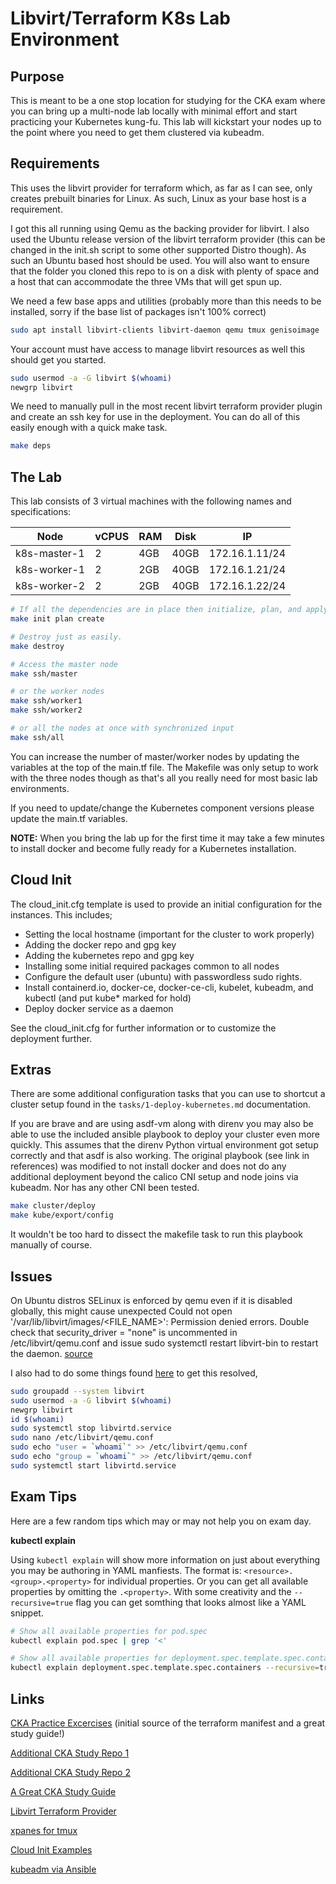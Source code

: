 # Libvirt/Terraform K8s Lab Environment

## Purpose

This is meant to be a one stop location for studying for the CKA exam where you can bring up a multi-node lab locally with minimal effort and start practicing your Kubernetes kung-fu. This lab will kickstart your nodes up to the point where you need to get them clustered via kubeadm.

## Requirements

This uses the libvirt provider for terraform which, as far as I can see, only creates prebuilt binaries for Linux. As such, Linux as your base host is a requirement.

I got this all running using Qemu as the backing provider for libvirt. I also used the Ubuntu release version of the libvirt terraform provider (this can be changed in the init.sh script to some other supported Distro though). As such an Ubuntu based host should be used. You will also want to ensure that the folder you cloned this repo to is on a disk with plenty of space and a host that can accommodate the three VMs that will get spun up.

We need a few base apps and utilities (probably more than this needs to be installed, sorry if the base list of packages isn't 100% correct)

```bash
sudo apt install libvirt-clients libvirt-daemon qemu tmux genisoimage
```

Your account must have access to manage libvirt resources as well this should get you started.

```bash
sudo usermod -a -G libvirt $(whoami)
newgrp libvirt
```
We need to manually pull in the most recent libvirt terraform provider plugin and create an ssh key for use in the deployment. You can do all of this easily enough with a quick make task.

```bash
make deps
```

## The Lab

This lab consists of 3 virtual machines with the following names and specifications:

| Node | vCPUS | RAM | Disk | IP |
|---|---|---|---|---|
| k8s-master-1 | 2 | 4GB | 40GB | 172.16.1.11/24 |
| k8s-worker-1 | 2 | 2GB | 40GB | 172.16.1.21/24 |
| k8s-worker-2 | 2 | 2GB | 40GB | 172.16.1.22/24 |

```bash
# If all the dependencies are in place then initialize, plan, and apply the terraform manifest to bring things up.
make init plan create

# Destroy just as easily.
make destroy

# Access the master node
make ssh/master

# or the worker nodes
make ssh/worker1
make ssh/worker2

# or all the nodes at once with synchronized input
make ssh/all
```

You can increase the number of master/worker nodes by updating the variables at the top of the main.tf file. The Makefile was only setup to work with the three nodes though as that's all you really need for most basic lab environments.

If you need to update/change the Kubernetes component versions please update the main.tf variables.

**NOTE:** When you bring the lab up for the first time it may take a few minutes to install docker and become fully ready for a Kubernetes installation.

## Cloud Init

The cloud_init.cfg template is used to provide an initial configuration for the instances. This includes;

- Setting the local hostname (important for the cluster to work properly)
- Adding the docker repo and gpg key
- Adding the kubernetes repo and gpg key
- Installing some initial required packages common to all nodes
- Configure the default user (ubuntu) with passwordless sudo rights.
- Install containerd.io, docker-ce, docker-ce-cli, kubelet, kubeadm, and kubectl (and put kube* marked for hold)
- Deploy docker service as a daemon

See the cloud_init.cfg for further information or to customize the deployment further.

## Extras

There are some additional configuration tasks that you can use to shortcut a cluster setup found in the `tasks/1-deploy-kubernetes.md` documentation.

If you are brave and are using asdf-vm along with direnv you may also be able to use the included ansible playbook to deploy your cluster even more quickly. This assumes that the direnv Python virtual environment got setup correctly and that asdf is also working. The original playbook (see link in references) was modified to not install docker and does not do any additional deployment beyond the calico CNI setup and node joins via kubeadm. Nor has any other CNI been tested.

```bash
make cluster/deploy
make kube/export/config
```

It wouldn't be too hard to dissect the makefile task to run this playbook manually of course.

## Issues

On Ubuntu distros SELinux is enforced by qemu even if it is disabled globally, this might cause unexpected Could not open '/var/lib/libvirt/images/<FILE_NAME>': Permission denied errors. Double check that security_driver = "none" is uncommented in /etc/libvirt/qemu.conf and issue sudo systemctl restart libvirt-bin to restart the daemon. [source](https://github.com/dmacvicar/terraform-provider-libvirt/issues/546)

I also had to do some things found [here](https://github.com/jedi4ever/veewee/issues/996) to get this resolved,

```bash
sudo groupadd --system libvirt
sudo usermod -a -G libvirt $(whoami)
newgrp libvirt
id $(whoami)
sudo systemctl stop libvirtd.service
sudo nano /etc/libvirt/qemu.conf
sudo echo "user = `whoami`" >> /etc/libvirt/qemu.conf
sudo echo "group = `whoami`" >> /etc/libvirt/qemu.conf
sudo systemctl start libvirtd.service
```

## Exam Tips

Here are a few random tips which may or may not help you on exam day.

**kubectl explain**

Using `kubectl explain` will show more information on just about everything you may be authoring in YAML manfiests. The format is: `<resource>.<group>.<property>` for individual properties. Or you can get all available properties by omitting the `.<property>`. With some creativity and the `--recursive=true` flag you can get somthing that looks almost like a YAML snippet.

```bash
# Show all available properties for pod.spec
kubectl explain pod.spec | grep '<'

# Show all available properties for deployment.spec.template.spec.containers
kubectl explain deployment.spec.template.spec.containers --recursive=true | grep '<' 
```

## Links

[CKA Practice Excercises](https://github.com/alijahnas/CKA-practice-exercises) (initial source of the terraform manifest and a great study guide!)

[Additional CKA Study Repo 1](https://github.com/walidshaari/Kubernetes-Certified-Administrator)

[Additional CKA Study Repo 2](https://github.com/dgkanatsios/CKAD-exercises)

[A Great CKA Study Guide](http://www.kubernet.io/)

[Libvirt Terraform Provider](https://github.com/dmacvicar/terraform-provider-libvirt)

[xpanes for tmux](https://github.com/greymd/tmux-xpanes)

[Cloud Init Examples](https://cloudinit.readthedocs.io/en/latest/topics/examples.html)

[kubeadm via Ansible](https://github.com/kairen/kubeadm-ansible)

